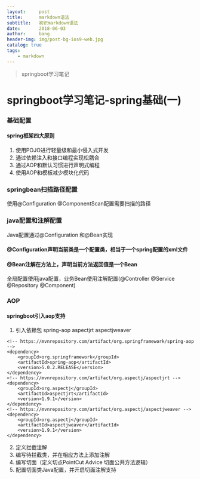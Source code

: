 ```yaml
---
layout:     post
title:      markdown语法
subtitle:   初识markdown语法
date:       2018-06-03
author:     bang
header-img: img/post-bg-ios9-web.jpg
catalog: true
tags:
    - markdown
---
```


>springboot学习笔记

# springboot学习笔记-spring基础(一)

### 基础配置
  #### spring框架四大原则
  1) 使用POJO进行轻量级和最小侵入式开发
  2) 通过依赖注入和接口编程实现松耦合
  3) 通过AOP和默认习惯进行声明式编程
  4) 使用AOP和模板减少模块化代码

### springbean扫描路径配置
  使用@Configuration @ComponentScan配置需要扫描的路径

### java配置和注解配置
  Java配置通过@Configuration 和@Bean实现
  #### @Configuration声明当前类是一个配置类，相当于一个spring配置的xml文件
  #### @Bean注解在方法上，声明当前方法返回值是一个Bean

  全局配置使用java配置，业务Bean使用注解配置(@Controller @Service @Repository @Component)

 ### AOP
   #### springboot引入aop支持
   1. 引入依赖包 spring-aop aspectjrt aspectjweaver

 	<!-- https://mvnrepository.com/artifact/org.springframework/spring-aop -->
	<dependency>
		<groupId>org.springframework</groupId>
		<artifactId>spring-aop</artifactId>
		<version>5.0.2.RELEASE</version>
	</dependency>
	<!-- https://mvnrepository.com/artifact/org.aspectj/aspectjrt -->
	<dependency>
		<groupId>org.aspectj</groupId>
		<artifactId>aspectjrt</artifactId>
		<version>1.9.1</version>
	</dependency>
	<!-- https://mvnrepository.com/artifact/org.aspectj/aspectjweaver -->
	<dependency>
		<groupId>org.aspectj</groupId>
		<artifactId>aspectjweaver</artifactId>
		<version>1.9.1</version>
	</dependency>

  2. 定义拦截注解    
  3. 编写待拦截类，并在相应方法上添加注解      
  4. 编写切面（定义切点PointCut Advice 切面公共方法逻辑）        
  5. 配置切面类Java配置，并开启切面注解支持        




